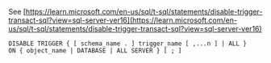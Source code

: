 See [https://learn.microsoft.com/en-us/sql/t-sql/statements/disable-trigger-transact-sql?view=sql-server-ver16](https://learn.microsoft.com/en-us/sql/t-sql/statements/disable-trigger-transact-sql?view=sql-server-ver16)
```
DISABLE TRIGGER { [ schema_name . ] trigger_name [ ,...n ] | ALL }  
ON { object_name | DATABASE | ALL SERVER } [ ; ]
```
